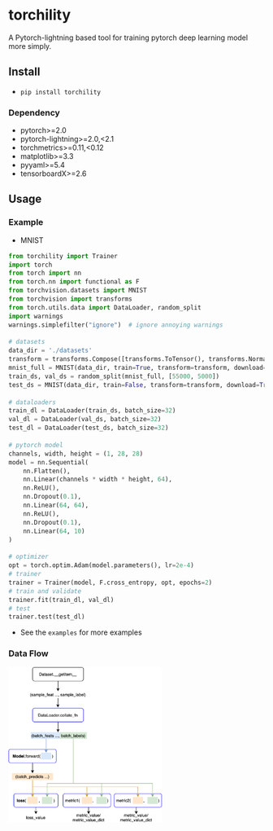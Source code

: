 # torchility

A Pytorch-lightning based tool for training pytorch deep learning model more simply.

## Install

- `pip install torchility`
### Dependency
- pytorch>=2.0
- pytorch-lightning>=2.0,<2.1
- torchmetrics>=0.11,<0.12
- matplotlib>=3.3
- pyyaml>=5.4
- tensorboardX>=2.6

## Usage

### Example

- MNIST

```python
from torchility import Trainer
import torch
from torch import nn
from torch.nn import functional as F
from torchvision.datasets import MNIST
from torchvision import transforms
from torch.utils.data import DataLoader, random_split
import warnings
warnings.simplefilter("ignore")  # ignore annoying warnings

# datasets
data_dir = './datasets'
transform = transforms.Compose([transforms.ToTensor(), transforms.Normalize((0.1307,), (0.3081,))])
mnist_full = MNIST(data_dir, train=True, transform=transform, download=True)
train_ds, val_ds = random_split(mnist_full, [55000, 5000])
test_ds = MNIST(data_dir, train=False, transform=transform, download=True)

# dataloaders
train_dl = DataLoader(train_ds, batch_size=32)
val_dl = DataLoader(val_ds, batch_size=32)
test_dl = DataLoader(test_ds, batch_size=32)

# pytorch model
channels, width, height = (1, 28, 28)
model = nn.Sequential(
    nn.Flatten(),
    nn.Linear(channels * width * height, 64),
    nn.ReLU(),
    nn.Dropout(0.1),
    nn.Linear(64, 64),
    nn.ReLU(),
    nn.Dropout(0.1),
    nn.Linear(64, 10)
)

# optimizer
opt = torch.optim.Adam(model.parameters(), lr=2e-4)
# trainer
trainer = Trainer(model, F.cross_entropy, opt, epochs=2)
# train and validate
trainer.fit(train_dl, val_dl)
# test
trainer.test(test_dl)
```

- See the `examples` for more examples 

### Data Flow

<img src="imgs/data_flow.png" width="60%" alt="https://github.com/hitlic/torchility"/>

